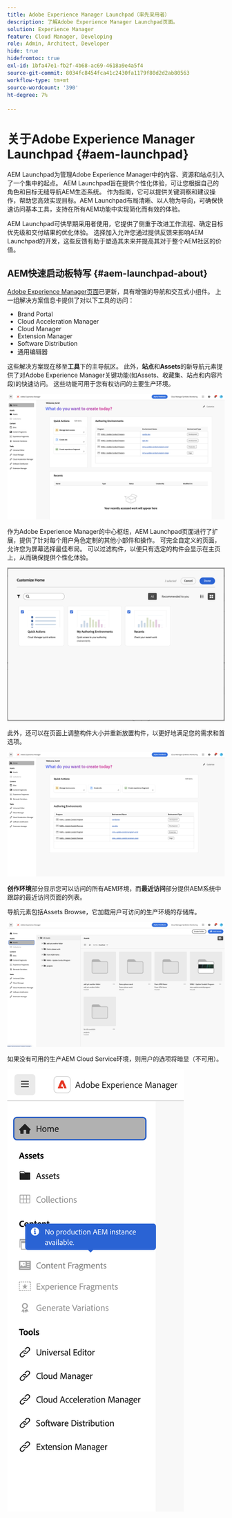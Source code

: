 ```yaml
---
title: Adobe Experience Manager Launchpad（率先采用者）
description: 了解Adobe Experience Manager Launchpad页面。
solution: Experience Manager
feature: Cloud Manager, Developing
role: Admin, Architect, Developer
hide: true
hidefromtoc: true
exl-id: 1bfa47e1-fb2f-4b68-ac69-4618a9e4a5f4
source-git-commit: 8034fc8454fca41c2430fa1179f80d2d2ab80563
workflow-type: tm+mt
source-wordcount: '390'
ht-degree: 7%

---
```


# 关于Adobe Experience Manager Launchpad {#aem-launchpad}

AEM Launchpad为管理Adobe Experience Manager中的内容、资源和站点引入了一个集中的起点。 AEM Launchpad旨在提供个性化体验，可让您根据自己的角色和目标无缝导航AEM生态系统。 作为指南，它可以提供关键洞察和建议操作，帮助您高效实现目标。AEM Launchpad布局清晰、以人物为导向，可确保快速访问基本工具，支持在所有AEM功能中实现简化而有效的体验。

AEM Launchpad可供早期采用者使用，它提供了侧重于改进工作流程、确定目标优先级和交付结果的优化体验。 选择加入允许您通过提供反馈来影响AEM Launchpad的开发，这些反馈有助于塑造其未来并提高其对于整个AEM社区的价值。

## AEM快速启动板特写 {#aem-launchpad-about}

[Adobe Experience Manager页面](https://experience.adobe.com/#/experiencemanager)已更新，具有增强的导航和交互式小组件。 上一组解决方案信息卡提供了对以下工具的访问：

* Brand Portal
* Cloud Acceleration Manager
* Cloud Manager
* Extension Manager
* Software Distribution
* 通用编辑器

这些解决方案现在移至&#x200B;**工具**&#x200B;下的主导航区。 此外，**站点**&#x200B;和&#x200B;**Assets**&#x200B;的新导航元素提供了对Adobe Experience Manager关键功能(如Assets、收藏集、站点和内容片段)的快速访问。 这些功能可用于您有权访问的主要生产环境。

![AEM Launchpad环境](/help/implementing/cloud-manager/assets/aem-launchpad-author-environments.png)

作为Adobe Experience Manager的中心枢纽，AEM Launchpad页面进行了扩展，提供了针对每个用户角色定制的其他小部件和操作。 可完全自定义的页面，允许您为屏幕选择最佳布局。 可以过滤构件，以便只有选定的构件会显示在主页上，从而确保提供个性化体验。

![已自定义AEM Launchpad](/help/implementing/cloud-manager/assets/aem-launchpad-custom.png)

此外，还可以在页面上调整构件大小并重新放置构件，以更好地满足您的需求和首选项。

![AEM Launchpad小组件](/help/implementing/cloud-manager/assets/aem-launchpad-widgets.png)

**创作环境**&#x200B;部分显示您可以访问的所有AEM环境，而&#x200B;**最近访问**&#x200B;部分提供AEM系统中跟踪的最近访问页面的列表。

导航元素包括Assets Browse，它加载用户可访问的生产环境的存储库。

![AEM Launchpad导航元素](/help/implementing/cloud-manager/assets/aem-launchpad-navigation.png)

如果没有可用的生产AEM Cloud Service环境，则用户的选项将暗显（不可用）。

![无生产环境的AEM Launchpad](/help/implementing/cloud-manager/assets/aem-launchpad-no-prod-environs.png)



